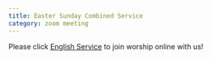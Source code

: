 ```yaml
---
title: Easter Sunday Combined Service
category: zoom meeting
---
```


Please click [English Service](https://us02web.zoom.us/j/81876410063?pwd=MFQwcmVjeldzNDZEZjk4K1BRbGQ1Zz09) to join worship online with us!
